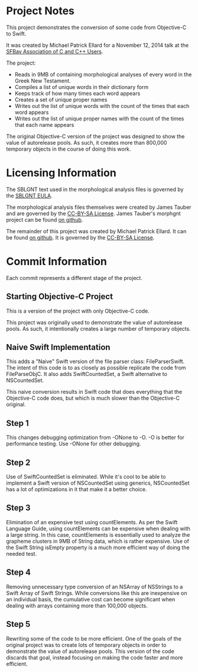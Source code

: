 
Project Notes
=============

This project demonstrates the conversion of some code from Objective-C to Swift.

It was created by Michael Patrick Ellard for a November 12, 2014 talk at the [SFBay Association of C and C++ Users](http://www.meetup.com/SFBay-Association-of-C-C-Users/).

The project:

- Reads in 9MB of containing morphological analyses of every word in the Greek New Testament. 
- Compiles a list of unique words in their dictionary form
- Keeps track of how many times each word appears
- Creates a set of unique proper names
- Writes out the list of unique words with the count of the times that each word appears
- Writes out the list of unique proper names with the count of the times that each name appears

The original Objective-C version of the project was designed to show the value of autorelease pools. As such, it creates more than 800,000 temporary objects in the course of doing this work.  


Licensing Information
=====================

The SBLGNT text used in the morphological analysis files is governed by the [SBLGNT EULA](http://sblgnt.com/license/).

The morphological analysis files themselves were created by James Tauber and are governed by the [CC-BY-SA License](http://creativecommons.org/licenses/by-sa/3.0/).  James Tauber's morphgnt project can be found [on github](https://github.com/morphgnt/sblgnt).

The remainder of this project was created by Michael Patrick Ellard.  It can be found [on github](https://github.com/MichaelPatrickEllard/WordCounter). It is governed by the [CC-BY-SA License](http://creativecommons.org/licenses/by-sa/3.0/).


Commit Information
==================

Each commit represents a different stage of the project. 

Starting Objective-C Project
--------

This is a version of the project with only Objective-C code.  

This project was originally used to demonstrate the value of autorelease pools.  As such, it intentionally creates a large number of temporary objects.  

Naive Swift Implementation
--------

This adds a "Naive" Swift version of the file parser class: FileParserSwift. The intent of this code is to as closely as possible replicate the code from FileParseObjC. It also adds SwiftCountedSet, a Swift alternative to NSCountedSet.

This naive conversion results in Swift code that does everything that the Objective-C code does, but which is much slower than the Objective-C original.

Step 1
--------

This changes debugging optimization from -ONone to -O.  -O is better for performance testing.  Use -ONone for other debugging. 

Step 2
--------

Use of SwiftCountedSet is eliminated.  While it's cool to be able to implement a Swift version of NSCountedSet using generics, NSCountedSet has a lot of optimizations in it that make it a better choice.

Step 3
--------

Elimination of an expensive test using countElements.  As per the Swift Language Guide, using countElements can be expensive when dealing with a large string.  In this case, countElements is essentially used to analyze the grapheme clusters in 9MB of String data, which is rather expensive. Use of the Swift String isEmpty property is a much more efficient way of doing the needed test.  

Step 4
--------

Removing unnecessary type conversion of an NSArray of NSStrings to a Swift Array of Swift Strings.  While conversions like this are inexpensive on an individual basis, the cumulative cost can become significant when dealing with arrays containing more than 100,000 objects.

Step 5
--------

Rewriting some of the code to be more efficient. One of the goals of the original project was to create lots of temporary objects in order to demonstrate the value of autorelease pools. This version of the code discards that goal, instead focusing on making the code faster and more efficient.  
